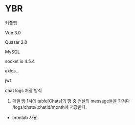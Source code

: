 # YBR
커플앱

Vue 3.0

Quasar 2.0

MySQL

socket io 4.5.4

axios...

jwt

chat logs 저장 방식
1. 매일 밤 1시에 table[Chats]의 행 중 전날의 message들을 가져다 /logs/chats/:chatId/month에 저장한다.
- crontab 사용

